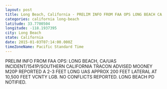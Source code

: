 ```yaml
---
layout: post
title: Long Beach, California - PRELIM INFO FROM FAA OPS LONG BEACH CA UAS INCIDENT 1541P SOUTHERN CALIFORNIA TRACON ADVISED
categories: california long-beach
latitude: 33.7700504
longitude: -118.1937395
city: Long Beach
state: California
date: 2015-01-03T07:14:00.000Z
timeZoneName: Pacific Standard Time
---
```


PRELIM INFO FROM FAA OPS: LONG BEACH, CA/UAS INCIDENT/1541P/SOUTHERN CALIFORNIA TRACON ADVISED MOONEY M20P REPORTED A 2-3 FEET LONG UAS APPROX 200 FEET LATERAL AT 10,500 FEET VCNTY LGB. NO CONFLICTS REPORTED. LONG BEACH PD NOTIFIED.